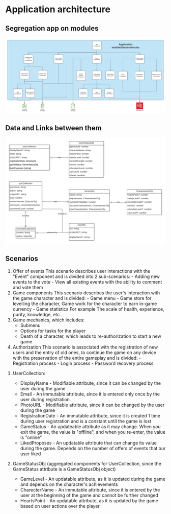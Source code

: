 # Application architecture

## Segregation app on modules

![application segregation](application_modules_split.png)

## Data and Links between them

![data schema](db_architecture.png)

## Scenarios

1. Offer of events
   This scenario describes user interactions with the "Event" component and is divided into 2 sub-scenarios: - Adding new events to the vote - View all existing events with the ability to comment and vote them
2. Game components
   This scenario describes the user's interaction with the game character and is divided: - Game menu - Game store for levelling the character, Game work for the character to earn in-game currency - Game statistics
   For example The scale of health, experience, purity, knowledge, etc.
3. Game mechanics, which includes:
   - Submenu
   - Options for tasks for the player
   - Death of a character, which leads to re-authorization to start a new game
4. Authorization
   This scenario is associated with the registration of new users and the entry of old ones, to continue the game on any device with the preservation of the entire gameplay and is divided: - Registration process - Login process - Password recovery process

1) UserCollection:

   - DisplayName - Modifiable attribute, since it can be changed by the user during the game
   - Email - An immutable attribute, since it is entered only once by the user during registration
   - PhotoURL - Modifiable attribute, since it can be changed by the user during the game
   - RegistrationDate - An immutable attribute, since it is created 1 time during user registration and is a constant until the game is lost
   - GameStatus - An updateable attribute as it may change. When you exit the game, the value is "offline", and when you re-enter, the value is "online"
   - LikedProposes - An updatable attribute that can change its value during the game. Depends on the number of offers of events that our user liked

2. GameStatusObj (aggregated components for UserCollection, since the GameStatus attribute is a GameStatusObj object)

   - GameLevel - An updatable attribute, as it is updated during the game and depends on the character's achievements
   - CharecterName - An immutable attribute, since it is entered by the user at the beginning of the game and cannot be further changed
   - HeartsPoint - An updatable attribute, as it is updated by the game based on user actions over the player
